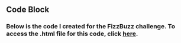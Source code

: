 ## Code Block

### Below is the code I created for the FizzBuzz challenge. To access the .html file for this code, click [here](fizzbuzz.html).

